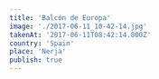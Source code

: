 ```yaml
---
title: 'Balcón de Europa'
image: './2017-06-11_10-42-14.jpg'
takenAt: '2017-06-11T08:42:14.000Z'
country: 'Spain'
place: 'Nerja'
publish: true
---
```

